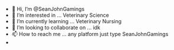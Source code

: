 - 👋 Hi, I’m @SeanJohnGamings
- 👀 I’m interested in ... Veterinary Science
- 🌱 I’m currently learning ... Veterinary Nursing
- 💞️ I’m looking to collaborate on ... idk
- 📫 How to reach me ... any platform just type SeanJohnGamings
-

<!---
SeanJohnGamings/SeanJohnGamings is a ✨ special ✨ repository because its `README.md` (this file) appears on your GitHub profile.
You can click the Preview link to take a look at your changes.
--->
